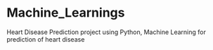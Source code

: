 # Machine_Learnings
Heart Disease Prediction project using Python, Machine Learning for prediction of heart disease

